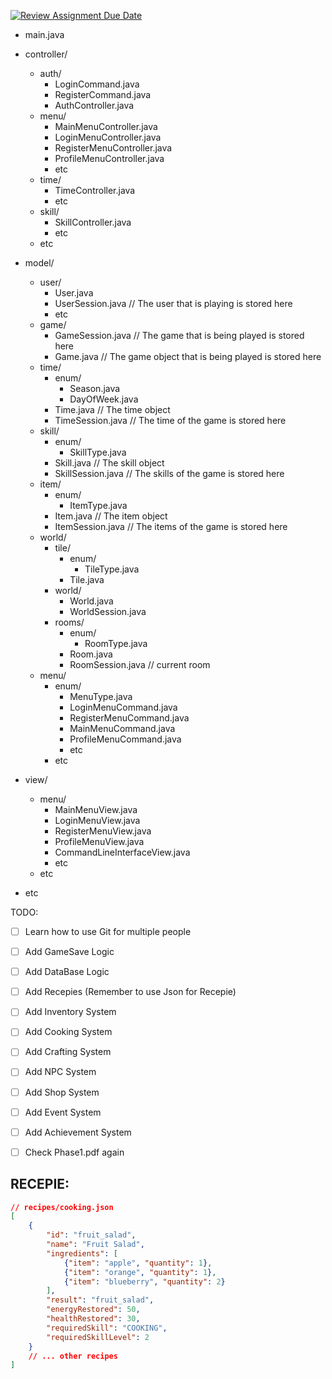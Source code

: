 [![Review Assignment Due Date](https://classroom.github.com/assets/deadline-readme-button-22041afd0340ce965d47ae6ef1cefeee28c7c493a6346c4f15d667ab976d596c.svg)](https://classroom.github.com/a/iDQJgb-p)


- main.java

- controller/
  - auth/
    - LoginCommand.java
    - RegisterCommand.java
    - AuthController.java
  - menu/   
    - MainMenuController.java
    - LoginMenuController.java
    - RegisterMenuController.java
    - ProfileMenuController.java
    - etc
  - time/
    - TimeController.java
    - etc
  - skill/ 
    - SkillController.java
    - etc
  - etc
  
- model/
  - user/
    - User.java
    - UserSession.java // The user that is playing is stored here
    - etc
  - game/
    - GameSession.java // The game that is being played is stored here
    - Game.java // The game object that is being played is stored here
  - time/
    - enum/
      - Season.java
      - DayOfWeek.java
    - Time.java // The time object
    - TimeSession.java // The time of the game is stored here
  - skill/
    - enum/
      - SkillType.java
    - Skill.java // The skill object
    - SkillSession.java // The skills of the game is stored here
  - item/
    - enum/
      - ItemType.java
    - Item.java // The item object
    - ItemSession.java // The items of the game is stored here
  - world/
    - tile/
        - enum/
            - TileType.java
        - Tile.java
    - world/
        - World.java
        - WorldSession.java
    - rooms/
        - enum/
            - RoomType.java
        - Room.java
        - RoomSession.java // current room
  - menu/
    - enum/
        - MenuType.java
        - LoginMenuCommand.java
        - RegisterMenuCommand.java
        - MainMenuCommand.java
        - ProfileMenuCommand.java
        - etc
    - etc
- view/
  - menu/
    - MainMenuView.java
    - LoginMenuView.java
    - RegisterMenuView.java
    - ProfileMenuView.java
    - CommandLineInterfaceView.java
    - etc
  - etc
- etc

TODO:
- [ ] Learn how to use Git for multiple people
- [ ] Add GameSave Logic
- [ ] Add DataBase Logic
- [ ] Add Recepies (Remember to use Json for Recepie)
- [ ] Add Inventory System
- [ ] Add Cooking System
- [ ] Add Crafting System
- [ ] Add NPC System
- [ ] Add Shop System
- [ ] Add Event System
- [ ] Add Achievement System
- [ ] Check Phase1.pdf again


## RECEPIE:
```json
// recipes/cooking.json
[
    {
        "id": "fruit_salad",
        "name": "Fruit Salad",
        "ingredients": [
            {"item": "apple", "quantity": 1},
            {"item": "orange", "quantity": 1},
            {"item": "blueberry", "quantity": 2}
        ],
        "result": "fruit_salad",
        "energyRestored": 50,
        "healthRestored": 30,
        "requiredSkill": "COOKING",
        "requiredSkillLevel": 2
    }
    // ... other recipes
]
```